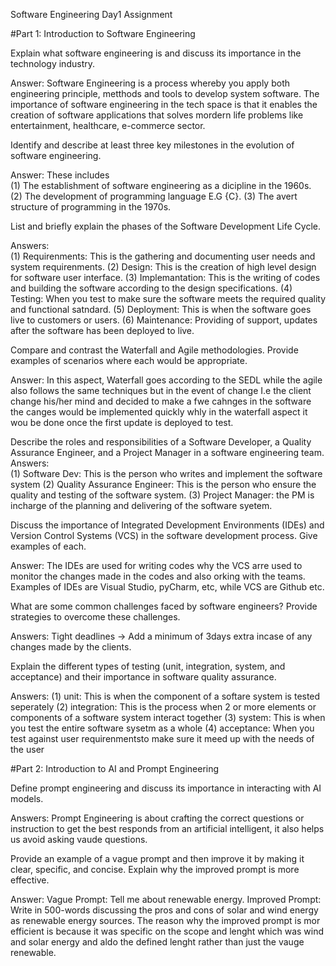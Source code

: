 Software Engineering Day1 Assignment

#Part 1: Introduction to Software Engineering

Explain what software engineering is and discuss its importance in the technology industry.

Answer: Software Engineering is a process whereby you apply both engineering principle, metthods and tools to develop system software.
The importance of software engineering in the tech space is that it enables the creation of software applications that solves mordern life problems like entertainment, healthcare, e-commerce sector.

Identify and describe at least three key milestones in the evolution of software engineering.

Answer: These includes  
(1) The establishment of software engineering as a dicipline in the 1960s.
(2) The development of programming language E.G {C}.
(3) The avert structure of programming in the 1970s.

List and briefly explain the phases of the Software Development Life Cycle.

Answers:    
(1) Requirenments: This is the gathering and documenting user needs and system requirenments.
(2) Design: This is the creation of high level design for software user interface.
(3) Implemantation: This is the writing of codes and building the software according to the design specifications.
(4) Testing: When you test to make sure the software meets the required quality and functional satndard.
(5) Deployment: This is when the software goes live to customers or users.
(6) Maintenance: Providing of support, updates after the software has been deployed to live.

Compare and contrast the Waterfall and Agile methodologies. Provide examples of scenarios where each would be appropriate.

Answer: In this aspect, Waterfall goes according to the SEDL while the agile also follows the same techniques but in the event of change I.e the client change his/her mind and decided to make a fwe cahnges in the software the canges would be implemented quickly whly in the waterfall aspect it wou be done once the first update is deployed to test.


Describe the roles and responsibilities of a Software Developer, a Quality Assurance Engineer, and a Project Manager in a software engineering team.
Answers:    
(1) Software Dev: This is the person who writes and implement the software system
(2) Quality Assurance Engineer: This is the person who ensure the quality and testing of the software system.
(3) Project Manager: the PM is incharge of the planning and delivering of the software syetem.

Discuss the importance of Integrated Development Environments (IDEs) and Version Control Systems (VCS) in the software development process. Give examples of each.

Answer: The IDEs are used for writing codes why the VCS arre used to monitor the changes made in the codes and also orking with the teams. Examples of IDEs are Visual Studio, pyCharm, etc, while VCS are Github etc.


What are some common challenges faced by software engineers? Provide strategies to overcome these challenges.

Answers: Tight deadlines -> Add a minimum of 3days extra incase of any changes made by the clients.


Explain the different types of testing (unit, integration, system, and acceptance) and their importance in software quality assurance.

Answers: 
(1) unit: This is when the component of a softare system is tested seperately
(2) integration: This is the process when 2 or more elements or components of a software system interact together 
(3) system: This is when you test the entire software sysetm as a whole
(4) acceptance: When you test against user requirenmentsto make sure it meed up with the needs of the user

#Part 2: Introduction to AI and Prompt Engineering


Define prompt engineering and discuss its importance in interacting with AI models.

Answers: Prompt Engineering is about crafting the correct questions or instruction to get the best responds from an artificial intelligent, it also helps us avoid asking vaude questions.

Provide an example of a vague prompt and then improve it by making it clear, specific, and concise. Explain why the improved prompt is more effective.

Answer: 
Vague Prompt: Tell me about renewable energy.
Improved Prompt: Write in 500-words discussing the pros and cons of solar and wind energy as renewable energy sources.
The reason why the improved prompt is mor efficient is because it was specific on the scope and lenght which was wind and solar energy and aldo the defined lenght rather than just the vauge renewable.
